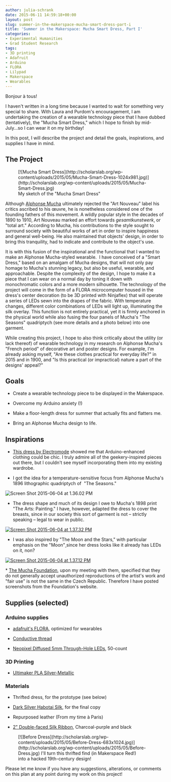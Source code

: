 ```yaml
---
author: julia-schrank
date: 2015-06-11 14:59:18+00:00
layout: post
slug: summer-in-the-makerspace-mucha-smart-dress-part-i
title: 'Summer in the Makerspace: Mucha Smart Dress, Part I'
categories:
- Experimental Humanities
- Grad Student Research
tags:
- 3D printing
- Adafruit
- Arduino
- FLORA
- Lilypad
- Makerspace
- Wearables
---
```


Bonjour à tous!


I haven't written in a long time because I wanted to wait for something very special to share. With Laura and Purdom's encouragement, I am undertaking the creation of a wearable technology piece that I have dubbed (tentatively), the "Mucha Smart Dress," which I hope to finish by mid-July...so I can wear it on my birthday!

In this post, I will describe the project and detail the goals, inspirations, and supplies I have in mind.


## The Project


<figure>
  [![Mucha Smart Dress](http://scholarslab.org/wp-content/uploads/2015/05/Mucha-Smart-Dress-1024x981.jpg)](http://scholarslab.org/wp-content/uploads/2015/05/Mucha-Smart-Dress.jpg)
  <figcaption> My sketch of the "Mucha Smart Dress"</figcaption>
</figure>

Although [Alphonse Mucha](http://www.muchafoundation.org/gallery/browse-works/object_type/posters/object/80) ultimately rejected the "Art Nouveau" label his critics ascribed to his œuvre, he is nonetheless considered one of the founding fathers of this movement. A wildly popular style in the decades of 1890 to 1910, Art Nouveau marked an effort towards _gesamtkunstwerk_, or "total art." According to Mucha, his contributions to the style sought to surround society with beautiful works of art in order to inspire happiness and general well-being. He also maintained that objects' design, in order to bring this tranquility, had to indicate and contribute to the object's use.

It is with this fusion of the inspirational and the functional that I wanted to make an Alphonse Mucha-styled wearable.  I have conceived of a "Smart Dress," based on an amalgam of Mucha designs, that will not only pay homage to Mucha's stunning legacy, but also be useful, wearable, and approachable. Despite the complexity of the design, I hope to make it a piece that I can wear on a normal day by toning it down with monochromatic colors and a more modern silhouette. The technology of the project will come in the form of a FLORA microcomputer housed in the dress's center decoration (to be 3D printed with Ninjaflex) that will operate a series of LEDs sewn into the drapes of the fabric. With temperature changes, different color combinations of LEDs will light up, illuminating the silk overlay. This function is not entirely practical, yet it is firmly anchored in the physical world while also fusing the four panels of Mucha's "The Seasons" quadriptych (see more details and a photo below) into one garment.

While creating this project, I hope to also think critically about the utility (or lack thereof) of wearable technology in my research on Alphonse Mucha's "French period" of decorative art and poster designs. For example, I'm already asking myself, "Are these clothes practical for everyday life?" in 2015 and in 1900, and "Is this practical (or impractical) nature a part of the designs' appeal?"


## Goals





	
  * Create a wearable technology piece to be displayed in the Makerspace.

	
  * Overcome my Arduino anxiety (!)

	
  * Make a floor-length dress for summer that actually fits and flatters me.

	
  * Bring an Alphonse Mucha design to life.




## Inspirations





	
  * [This dress by Electromode](http://fashioningtech.com/profiles/blogs/electromodewearable-tech) showed me that Arduino-enhanced clothing could be chic. I truly admire all of the geekery-inspired pieces out there, but I couldn't see myself incorporating them into my existing wardrobe.

	
  * I got the idea for a temperature-sensitive focus from Alphonse Mucha's 1896 lithographic quadriptych of  "The Seasons."


![Screen Shot 2015-06-04 at 1.36.02 PM](http://scholarslab.org/wp-content/uploads/2015/05/Screen-Shot-2015-06-04-at-1.36.02-PM.png)



	
  * The dress shape and much of its design I owe to Mucha's 1898 print "The Arts: Painting." I have, however, adapted the dress to cover the breasts, since in our society this sort of garment is not – strictly speaking – legal to wear in public.


[![Screen Shot 2015-06-04 at 1.37.32 PM](http://scholarslab.org/wp-content/uploads/2015/05/Screen-Shot-2015-06-04-at-1.37.32-PM.png)](http://scholarslab.org/wp-content/uploads/2015/05/Screen-Shot-2015-06-04-at-1.37.32-PM.png)



	
  * I was also inspired by "The Moon and the Stars," with particular emphasis on the "Moon"[ ](http://www.muchafoundation.org/gallery/search-works/display/results/object/156)since her dress looks like it already has LEDs on it, non?


[![Screen Shot 2015-06-04 at 1.37.12 PM](http://scholarslab.org/wp-content/uploads/2015/05/Screen-Shot-2015-06-04-at-1.37.12-PM.png)](http://scholarslab.org/wp-content/uploads/2015/05/Screen-Shot-2015-06-04-at-1.37.12-PM.png)

* [The Mucha Foundation](http://muchafoundation.org), upon my meeting with them, specified that they do not generally accept unauthorized reproductions of the artist's work and "fair use" is not the same in the Czech Republic. Therefore I have posted screenshots from the Foundation's website.


## Supplies (selected)




### Arduino supplies





	
  * [adafruit's FLORA](https://www.adafruit.com/products/659), optimized for wearables

	
  * [Conductive thread](https://www.sparkfun.com/products/11791)

	
  * [Neopixel Diffused 5mm Through-Hole LEDs](http://www.adafruit.com/products/1938), 50-count




### 3D Printing





	
  * [Ultimaker PLA Silver-Metallic](http://fbrc8.com/collections/ultimaker-filament/products/ultimaker-pla-silver-metallic)




### Materials





	
  * Thrifted dress, for the prototype (see below)

	
  * [Dark Silver Habotai Silk](http://www.moodfabrics.com/dark-silver-china-silk-habotai-pv2000-192.html), for the final copy

	
  * Repurposed leather (From my time à Paris)

	
  * [2" Double-faced Silk Ribbon](http://www.mjtrim.com/silk/50mm-double-faced-silk-ribbon#sthash.4rVqAzGb.dpbs), Charcoal-purple and black


<figure>
  [![Before Dress](http://scholarslab.org/wp-content/uploads/2015/05/Before-Dress-683x1024.jpg)](http://scholarslab.org/wp-content/uploads/2015/05/Before-Dress.jpg) I'll turn this thrifted find (in Makerspace Red!)
  <figcaption> into a hacked 19th-century design!</figcaption>
</figure>

Please let me know if you have any suggestions, alterations, or comments on this plan at any point during my work on this project!
